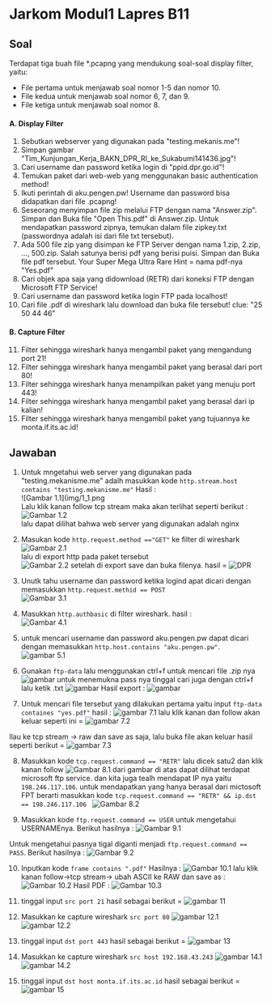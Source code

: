 # Jarkom Modul1 Lapres B11

## Soal
Terdapat tiga buah file *.pcapng yang mendukung soal-soal display filter, yaitu:
- File pertama untuk menjawab soal nomor 1-5 dan nomor 10.
- File kedua untuk menjawab soal nomor 6, 7, dan 9.
- File ketiga untuk menjawab soal nomor 8.

#### A. Display Filter
1. Sebutkan webserver yang digunakan pada "testing.mekanis.me"!
2. Simpan gambar "Tim_Kunjungan_Kerja_BAKN_DPR_RI_ke_Sukabumi141436.jpg"!
3. Cari username dan password ketika login di "ppid.dpr.go.id"!
4. Temukan paket dari web-web yang menggunakan basic authentication method!
5. Ikuti perintah di aku.pengen.pw! Username dan password bisa didapatkan dari file .pcapng!
6. Seseorang menyimpan file zip melalui FTP dengan nama "Answer.zip". Simpan dan Buka file "Open This.pdf" di Answer.zip. Untuk mendapatkan password zipnya, temukan dalam file zipkey.txt (passwordnya adalah isi dari file txt tersebut).
7. Ada 500 file zip yang disimpan ke FTP Server dengan nama 1.zip, 2.zip, ..., 500.zip. Salah satunya berisi pdf yang berisi puisi. Simpan dan Buka file pdf tersebut. Your Super Mega Ultra Rare Hint = nama pdf-nya "Yes.pdf"
8. Cari objek apa saja yang didownload (RETR) dari koneksi FTP dengan Microsoft FTP Service!
9. Cari username dan password ketika login FTP pada localhost!
10. Cari file .pdf di wireshark lalu download dan buka file tersebut! clue: "25 50 44 46"

#### B. Capture Filter
11. Filter sehingga wireshark hanya mengambil paket yang mengandung port 21!
12. Filter sehingga wireshark hanya mengambil paket yang berasal dari port 80!
13. Filter sehingga wireshark hanya menampilkan paket yang menuju port 443!
14. Filter sehingga wireshark hanya mengambil paket yang berasal dari ip kalian!
15. Filter sehingga wireshark hanya mengambil paket yang tujuannya ke monta.if.its.ac.id!


## Jawaban
1. Untuk mngetahui web server yang digunakan pada "testing.mekanisme.me" adalh masukkan kode `http.stream.host contains "testing.mekanisme.me"` Hasil :<br>
![Gambar 1.1](img/1_1.png<br>
Lalu klik kanan follow tcp stream maka akan terlihat seperti berikut :<br>
![Gambar 1.2](img/1_2.png)<br>
lalu dapat dilihat bahwa web server yang digunakan adalah nginx<br>

2. Masukan kode `http.request.method =="GET"` ke filter di wireshark
![Gambar 2.1](img/2_1.png)<br>
lalu di export http pada paket tersebut<br>
![Gambar 2.2](img/2_2.png)
setelah di export save dan buka filenya. hasil =
![DPR](img/2_dpr.jpg)<br>

3. Unutk tahu username dan password ketika logind apat dicari dengan memasukkan `http.request.methid == POST`<br>
![Gambar 3.1](img/3_1.png)<br>

4. Masukkan `http.authbasic` di filter wireshark. hasil :<br>
![Gambar 4.1](img/4_1.png)<br>

5. untuk mencari username dan password aku.pengen.pw dapat dicari dengan memasukkan `http.host.contains "aku.pengen.pw"`. <br>
![gambar 5.1](img/5_1.png)


6. Gunakan `ftp-data` lalu menggunakan ctrl+f untuk mencari file .zip nya
![gambar](img/6_1.png)
untuk menemukna pass nya tinggal cari juga dengan ctrl+f lalu ketik .txt
![gambar](img/6_2.png)
Hasil export :
![gambar](img/6_3.png)

7. Untuk mencari file tersebut yang dilakukan pertama yaitu input `ftp-data containes "yes.pdf"`
hasil :
![gambar 7.1](img/7_1.png)
lalu klik kanan dan follow akan keluar seperti ini = 
![gambar 7.2](img/7_2.png)

llau ke tcp stream -> raw dan save as saja, lalu buka file akan keluar hasil seperti berikut =
![gambar 7.3](img/7_3.png)

8. Masukkan kode `tcp.request.command == "RETR"` lalu dicek satu2 dan klik kanan follow
![Gambar 8.1](img/8_1.jpg)
dari gambar di atas dapat dilihat terdapat microsoft ftp service. dan kita juga tealh mendapat IP nya yaitu `198.246.117.106`.
untuk mendapatkan yang hanya berasal dari mictosoft FPT berarti masukkan kode `tcp.request.command == "RETR" && ip.dst == 198.246.117.106 `
![Gambar 8.2](img/8_2.jpg)

9. Masukkan kode `ftp.request.command == USER` untuk mengetahui USERNAMEnya. Berikut hasilnya :
![Gambar 9.1](img/9_1.jpg)

Untuk mengetahui pasnya tigal diganti menjadi `ftp.request.command == PASS`. Berikut hasilnya :
![Gambar 9.2](img/9_2.jpg)

10. Inputkan kode `frame contains ".pdf"` 
    Hasilnya :
    ![Gambar 10.1](img/10_1.jpg)
    lalu klik kanan follow->tcp stream-> ubah ASCII ke RAW dan save as :
    ![Gambar 10.2](img/10_2.jpg)
    Hasil PDF :
    ![Gambar 10.3](img/10_3.jpg)

11. tinggal input `src port 21`
hasil sebagai berikut =
![gambar 11](img/11_1.png)

12. Masukkan ke capture wireshark `src port 80`
![gambar 12.1](img/12_1.png)
![gambar 12.2](img/12_2.png)


13. tinggal input `dst port 443`
hasil sebagai berikut =
![gambar 13](img/13_1.png)

14. Masukkan ke capture wireshark `src host 192.168.43.243`
![gambar 14.1](img/14_1.png)
![gambar 14.2](img/14_2.png)


15. tinggal input `dst host monta.if.its.ac.id`
hasil sebagai berikut =
![gambar 15](img/15_1.png)
